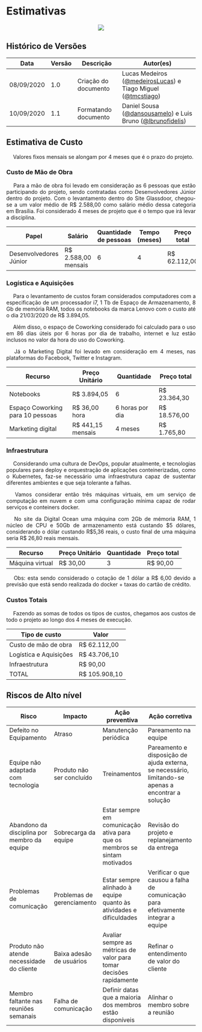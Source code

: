 # Estimativas

<div style="display: flex; justify-content: center; align-items:center;">
    <img src="https://unbarqdsw.github.io/2020.1_G11_SYA/assets/estimativas/cost.svg">
</div>

## Histórico de Versões

| Data | Versão | Descrição | Autor(es) |
| ---- | ------ | --------- | --------- |
| 08/09/2020 | 1.0 | Criação do documento | Lucas Medeiros ([@medeirosLucas](https://github.com/medeiroslucas)) e Tiago Miguel ([@tmcstiago](https://github.com/tmcstiago)) |
| 10/09/2020 | 1.1 | Formatando documento | Daniel Sousa ([@dansousamelo](https://github.com/dansousamelo))  e Luis Bruno ([@lbrunofidelis](https://github.com/lbrunofidelis)) |

## Estimativa de Custo
<p align="justify">&emsp;
  Valores fixos mensais se alongam por 4 meses que é o prazo do projeto.
</p>

### Custo de Mão de Obra
<p align="justify">&emsp;
  Para a mão de obra foi levado em consideração as 6 pessoas que estão participando do projeto, sendo contratadas como Desenvolvedores Júnior dentro do projeto. Com o levantamento dentro do Site Glassdoor, chegou-se a um valor médio de R$ 2.588,00 como salário médio dessa categoria em Brasília. Foi considerado 4 meses de projeto que é o tempo que irá levar a disciplina.
</p>

| Papel                  | Salário             | Quantidade de pessoas | Tempo (meses) | Preço total  |
|------------------------|---------------------|-----------------------|---------------|--------------|
| Desenvolvedores Júnior | R$ 2.588,00 mensais | 6                     | 4             | R$ 62.112,00 |

### Logística e Aquisições

<p align="justify">&emsp;
  Para o levantamento de custos foram considerados computadores com a especificação de um processador i7, 1 Tb de Espaço de Armazenamento, 8 Gb de memória RAM, todos os notebooks da marca Lenovo com o custo até o dia 21/03/2020 de R$ 3.894,05.
</p>

<p align="justify">&emsp;
  Além disso, o espaço de Coworking considerado foi calculado para o uso em 86 dias úteis por 6 horas por dia de trabalho, internet e luz estão inclusos no valor da hora do uso do Coworking.
</p>

<p align="justify">&emsp;
  Já o Marketing Digital foi levado em consideração em 4 meses, nas plataformas do Facebook, Twitter e Instagram.
</p>

| Recurso                          | Preço Unitário    | Quantidade      | Preço total  |
|----------------------------------|-------------------|-----------------|--------------|
| Notebooks                        | R$ 3.894,05       | 6               | R$ 23.364,30 |
| Espaço Coworking para 10 pessoas | R$ 36,00 hora     | 6 horas por dia | R$ 18.576,00 |
| Marketing digital                | R$ 441,15 mensais | 4 meses         | R$ 1.765,80  |

### Infraestrutura

<p align="justify">&emsp;
  Considerando uma cultura de DevOps, popular atualmente, e tecnologias populares para deploy e orquestração de aplicações conteinerizadas, como o Kubernetes, faz-se necessário uma infraestrutura capaz de sustentar diferentes ambientes e que seja tolerante a falhas.
</p>

<p align="justify">&emsp;
  Vamos considerar então três máquinas virtuais, em um serviço de computação em nuvem e com uma configuração mínima capaz de rodar serviços e conteiners docker.
</p>

<p align="justify">&emsp;
  No site da Digital Ocean uma máquina com 2Gb de mémoria RAM, 1 núcleo de CPU e 50Gb de armazenamento está custando $5 dólares, considerando o dólar custando R$5,36 reais, o custo final de uma máquina seria R$ 26,80 reais mensais.
</p>

| Recurso         | Preço Unitário | Quantidade | Preço total |
|-----------------|----------------|------------|-------------|
| Máquina virtual | R$ 30,00       | 3          | R$ 90,00    |

<p align="justify">&emsp;
  Obs: esta sendo considerado o cotação de 1 dólar a R$ 6,00 devido a previsão que está sendo realizada do docker + taxas do cartão de crédito.
</p>

### Custos Totais

<p align="justify">&emsp;
  Fazendo as somas de todos os tipos de custos, chegamos aos custos de todo o projeto ao longo dos 4 meses de execução.
</p>

| Tipo de custo          | Valor         |
|------------------------|---------------|
| Custo de mão de obra   | R$ 62.112,00  |
| Logística e Aquisições | R$ 43.706,10  |
| Infraestrutura         | R$ 90,00      |
| TOTAL                  | R$ 105.908,10 |

## Riscos de Alto nível

| Risco                                       | Impacto                    | Ação preventiva                                                           | Ação corretiva                                                                                     |
|---------------------------------------------|----------------------------|---------------------------------------------------------------------------|----------------------------------------------------------------------------------------------------|
| Defeito no Equipamento                      | Atraso                     | Manutenção periódica                                                      | Pareamento na equipe                                                                               |
| Equipe não adaptada com tecnologia          | Produto não ser concluído  | Treinamentos                                                              | Pareamento e disposição de ajuda externa, se necessário, limitando-se apenas a encontrar a solução |
| Abandono da disciplina por membro da equipe | Sobrecarga da equipe       | Estar sempre em comunicação ativa para que os membros se sintam motivados | Revisão do projeto e replanejamento da entrega                                                     |
| Problemas de comunicação                    | Problemas de gerenciamento | Estar sempre alinhado à equipe quanto às atividades e dificuldades        | Verificar o que causou a falha de comunicação para efetivamente integrar a equipe                  |
| Produto não atende necessidade do cliente   | Baixa adesão de usuários   | Avaliar sempre as métricas de valor para tomar decisões rapidamente       | Refinar o entendimento de valor do cliente                                                         |
| Membro faltante nas reuniões semanais       | Falha de comunicação       | Definir datas que a maioria dos membros estão disponíveis                 | Alinhar o membro sobre a reunião                                                                   |